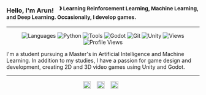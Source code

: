 ### Hello, I'm Arun! &nbsp;&nbsp;<sup> &#12299; Learning Reinforcement Learning, Machine Learning, and Deep Learning. Occasionally, I develop games.</sup>

----

<!-- Badges Section -->
<p align="center">
  <img src="https://img.shields.io/static/v1?label=&message=languages:&color=F0FFFF&style=flat-square" alt="Languages">
  <img src="https://img.shields.io/static/v1?logo=python&label=&message=Python&color=000&logoColor=AAA&style=flat-square&link=" alt="Python">
  <img src="https://img.shields.io/static/v1?label=&message=tools:&color=F0FFFF&style=flat-square" alt="Tools">
  <img src="https://img.shields.io/static/v1?logo=godotengine&label=&message=Godot&color=000&logoColor=AAA&style=flat-square&link=" alt="Godot">
  <img src="https://img.shields.io/static/v1?logo=git&label=&message=Git&color=000&logoColor=AAA&style=flat-square" alt="Git">
  <img src="https://img.shields.io/static/v1?logo=unity&label=&message=Unity&color=000&logoColor=AAA&style=flat-square&link=" alt="Unity">
  <img src="https://img.shields.io/static/v1?label=&message=views:&color=F0FFFF&style=flat-square" alt="Views">
  <img src="https://komarev.com/ghpvc/?username=Arunprakaash&label=profile+views&color=000000&style=flat-square" alt="Profile Views">
</p>

I'm a student pursuing a Master's in Artificial Intelligence and Machine Learning. In addition to my studies, I have a passion for game design and development, creating 2D and 3D video games using Unity and Godot.

----

<!-- Social Media Icons Section without Underlines -->
<p align="center">
  <style>
    .no-underline {
      text-decoration: none !important;
    }
  </style>
  
  <a href="https://twitter.com/A_r_u_n_G" class="no-underline">
    <img alt="Arun's Twitter" width="20" src="https://simpleicons.now.sh/twitter/495f7e" />&nbsp;&nbsp;&nbsp;
  </a>
  <a href="https://www.linkedin.com/in/arunprakaash" class="no-underline">
    <img alt="Arun's LinkedIn" width="20" src="https://simpleicons.now.sh/linkedin/495f7e" />&nbsp;&nbsp;&nbsp;
  </a>
  <a href="https://arunprakaash.artstation.com" class="no-underline">
    <img alt "Arun's Artstation" width="20" src="https://simpleicons.now.sh/artstation/495f7e" />&nbsp;&nbsp;&nbsp;
  </a>
</p>
